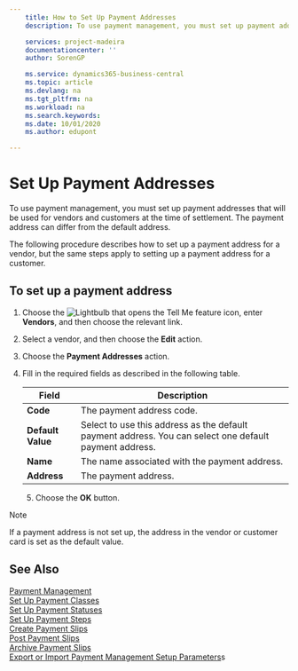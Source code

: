 ```yaml
---
    title: How to Set Up Payment Addresses
    description: To use payment management, you must set up payment addresses that will be used for vendors and customers at the time of settlement. The payment address can differ from the default address.

    services: project-madeira 
    documentationcenter: ''
    author: SorenGP

    ms.service: dynamics365-business-central
    ms.topic: article
    ms.devlang: na
    ms.tgt_pltfrm: na
    ms.workload: na
    ms.search.keywords:
    ms.date: 10/01/2020
    ms.author: edupont

---
```

# Set Up Payment Addresses
To use payment management, you must set up payment addresses that will be used for vendors and customers at the time of settlement. The payment address can differ from the default address.  

The following procedure describes how to set up a payment address for a vendor, but the same steps apply to setting up a payment address for a customer.  

## To set up a payment address  

1.  Choose the ![Lightbulb that opens the Tell Me feature](../../media/ui-search/search_small.png "Tell me what you want to do") icon, enter **Vendors**, and then choose the relevant link.  
2.  Select a vendor, and then choose the **Edit** action.  
3.  Choose the **Payment Addresses** action.  
4.  Fill in the required fields as described in the following table.  

    |Field|Description|  
    |---------------------------------|---------------------------------------|  
    |**Code**|The payment address code.|  
    |**Default Value**|Select to use this address as the default payment address. You can select one default payment address.|  
    |**Name**|The name associated with the payment address.|  
    |**Address**|The payment address.|  

    5.  Choose the **OK** button.  

> [!NOTE]  
>  If a payment address is not set up, the address in the vendor or customer card is set as the default value.  

## See Also  
 [Payment Management](payment-management.md)   
 [Set Up Payment Classes](how-to-set-up-payment-classes.md)   
 [Set Up Payment Statuses](how-to-set-up-payment-statuses.md)   
 [Set Up Payment Steps](how-to-set-up-payment-steps.md)   
 [Create Payment Slips](how-to-create-payment-slips.md)   
 [Post Payment Slips](how-to-post-payment-slips.md)   
 [Archive Payment Slips](how-to-archive-payment-slips.md)   
 [Export or Import Payment Management Setup Parameters](how-to-export-or-import-payment-management-setup-parameters.md)s
